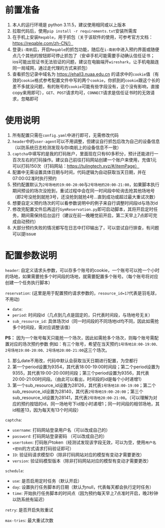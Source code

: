 # 前置准备
1. 本人的运行环境是 python 3.11.5，建议使用相同或以上版本
2. 拉取代码后，使用`pip install -r requirements.txt`安装所需库
3. 在手机上安装`Reqable`，用于抓包（关于该软件的使用，可参考官方文档：https://reqable.com/zh-CN/）
4. 登录`i-南航`后，开启`Reqable`的抓包功能，随后在`i-南航`中进入预约界面或随便点几个其他的按钮即可停止抓包了（安卓手机可能需要手动确认信任证书；ios可能出现证书无法验证的问题，建议在电脑端开`wireshark`，让手机电脑连同一局域网，通过走代理的方式来抓包）
5. 查看抓包记录中域名为 https://ehall3.nuaa.edu.cn 的请求中的`cookie`值（有效的`cookie`格式参考配置文件中写的两个`cookie`，你抓到的`cookie`跟这个长的差不多就没问题，有的账号的`cookie`可能有些字段没有，这个没有影响，直接copy来用即可），`GET`、`POST`请求均可，`CONNECT`请求是信任证书时的无效请求，忽略即可
   
# 使用说明
1. 所有配置只需在`config.yaml`中进行即可，无需修改代码
2. `header`中的`user-agent`可以不用调整，但建议自行抓包后改为自己的设备信息（以防系统日志检测发现与你i南航上的设备信息不一致）
3. `captcha`中填写的是我的打码账户，里面现在只有60多积分，预计还能进行一百次左右的打码操作。建议自己前往打码网站创建一个账户来使用，充值1元可以打码150次（打码网站：https://tulingtech.xyz/#/itemPage）
4. 配置中无需设置具体日期与时间，代码逻辑为自动获取当天日期，并在07:00:02准时执行预约
5. 预约配置默认为`2号场地的19:00-20:00`与`2号场地的20:00-21:00`，如果脚本执行期间预设的场次没抢到，重试过程中会在同一时间段中轮询去抢其他场地号（即2号没抢到就抢3号，还没抢到就抢4号...直到成功或超过最大重试次数）
6. 想要自定义预约场次的可以看参数说明中的例子来自行调整时间段id与场次id
7. 修改完配置文件后再运行`GymReservation.py`即可启动脚本，其将开启定时任务，期间需保持后台运行（建议在前一晚睡觉前开启，第二天早上7点即可完成自动预约）
8. 大部分预约失败的情况都写在日志中打印输出了，可以尝试自行排查，有问题可以提issue

# 配置参数说明
`header`: 自定义请求头参数，可以存多个账号的cookie，一个账号可以抢一个小时的场地，如果需要抢多个时间段的场地，就需要配置多个账号。（每个账号将对应创建一个任务执行脚本）

`reservation`: (这里是用于配置预约请求参数的，`resource_id=17`代表是羽毛球，不用动)
- `date`: 
- `period`: 时间段id（几点到几点是固定的，只代表时间段，与场地号无关）
- `sub_resource_id`: 具体场次id（同一时间段的不同场地id均不同，因此如需抢多个时间段，需对应调整该值）

**PS：**
因为一个账号每天只能抢一个场次，因此如需抢多个场次，则每个账号需配置对应的场次预约参数
例如：有三个账号，希望在当天预约`1号场地18:00-19:00、2号场地19:00-20:00、2号场地20:00-21:00`这三个场次。
1. 那么date不用改，代码中默认会获取当天日期进行配置，为空都行
2. 第一个period设置为9354，其代表18:00-19:00时间段；第二个period设置为9355，其代表19:00-20:00时间段；第三个period设置为9356，其代表20:00-21:00时间段。（由此可以看出，时间段的id是每个小时递增1）
3. 第一个sub_resource_id设置为28126，其代表`1号场地18:00-19:00`；第二个sub_resource_id设置为28140，其代表`2号场地19:00-20:00`；第三个sub_resource_id设置为28141，其代表`2号场地20:00-21:00`。（可以理解为对应的预约按钮的id，同一场地号下id按小时递增1；同一时间段的相邻场地，其id相差13，因为每天有13个时间段）

`captcha`:
- `username`: 打码网站登录用户名（可以改成自己的）
- `password`: 打码网站登录密码 （可以改成自己的）
- `usertoken`: 打码账户token（经测试发现该字段无效，可以为空，使用`用户名+密码`的方式请求打码验证即可）
- `ID`: 验证码请求模型ID（除非打码网站对应的模型有变动才需要更改）
- `version`: 验证码模型版本（除非打码网站对应的模型有变动才需要更改）

`schedule`:
- `use`: 是否启用定时任务（默认开启）
- `day`: 设置执行任务脚本的日期（默认为null，代表每天都会执行定时任务）
- `time`: 开始执行任务脚本的时间点（因为预约每天早上7点准时开启，晚2秒钟以防系统有延迟）

`retry`: 是否开启失败重试

`max-tries`: 最大重试次数

